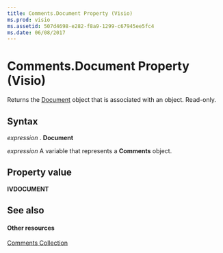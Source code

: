 ```yaml
---
title: Comments.Document Property (Visio)
ms.prod: visio
ms.assetid: 507d4698-e282-f8a9-1299-c67945ee5fc4
ms.date: 06/08/2017
---
```



# Comments.Document Property (Visio)

Returns the [Document](Visio.Document.md) object that is associated with an object. Read-only.


## Syntax

 _expression_ . **Document**

 _expression_ A variable that represents a **Comments** object.


## Property value

 **IVDOCUMENT**


## See also


#### Other resources


[Comments Collection](Visio.comments.md)


